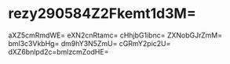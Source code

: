 # rezy290584Z2Fkemt1d3M=
aXZ5cmRmdWE=
eXN2cnRtamc=
cHhjbG1ibnc=
ZXNobGJrZmM=
bml3c3VkbHg=
dm9hY3N5ZmU=
cGRmY2pic2U=
dXZ6bnlpd2c=bmlzcmZodHE=
